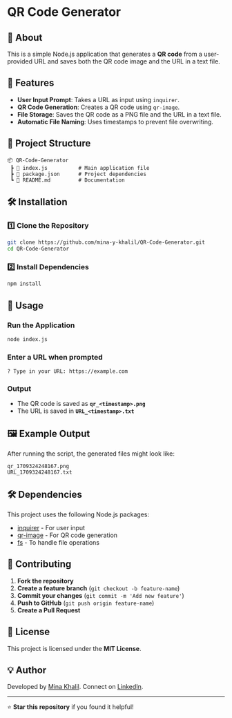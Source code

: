 # QR Code Generator

## 📌 About

This is a simple Node.js application that generates a **QR code** from a user-provided URL and saves both the QR code image and the URL in a text file.

## 🚀 Features

- **User Input Prompt**: Takes a URL as input using `inquirer`.
- **QR Code Generation**: Creates a QR code using `qr-image`.
- **File Storage**: Saves the QR code as a PNG file and the URL in a text file.
- **Automatic File Naming**: Uses timestamps to prevent file overwriting.

## 📂 Project Structure

```
📦 QR-Code-Generator
 ┣ 📜 index.js          # Main application file
 ┣ 📜 package.json      # Project dependencies
 ┗ 📜 README.md         # Documentation
```

## 🛠 Installation

### 1️⃣ Clone the Repository

```sh
git clone https://github.com/mina-y-khalil/QR-Code-Generator.git
cd QR-Code-Generator
```

### 2️⃣ Install Dependencies

```sh
npm install
```

## 🎯 Usage

### Run the Application

```sh
node index.js
```

### Enter a URL when prompted

```
? Type in your URL: https://example.com
```

### Output

- The QR code is saved as **`qr_<timestamp>.png`**
- The URL is saved in **`URL_<timestamp>.txt`**

## 🖼 Example Output

After running the script, the generated files might look like:

```
qr_1709324248167.png
URL_1709324248167.txt
```

## 🛠 Dependencies

This project uses the following Node.js packages:

- [inquirer](https://www.npmjs.com/package/inquirer) - For user input
- [qr-image](https://www.npmjs.com/package/qr-image) - For QR code generation
- [fs](https://nodejs.org/api/fs.html) - To handle file operations

## 🤝 Contributing

1. **Fork the repository**
2. **Create a feature branch** (`git checkout -b feature-name`)
3. **Commit your changes** (`git commit -m 'Add new feature'`)
4. **Push to GitHub** (`git push origin feature-name`)
5. **Create a Pull Request**

## 📜 License

This project is licensed under the **MIT License**.

## 💡 Author

Developed by [Mina Khalil](https://github.com/mina-y-khalil). Connect on [LinkedIn](https://www.linkedin.com/in/mina-khalil-9159a795/).

---

⭐ **Star this repository** if you found it helpful!
